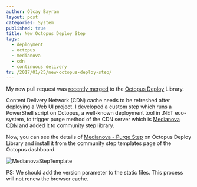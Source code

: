 ```yaml
---
author: Olcay Bayram
layout: post
categories: System
published: true
title: New Octopus Deploy Step
tags:
  - deployment
  - octopus
  - medianova
  - cdn
  - continuous delivery
tr: /2017/01/25/new-octopus-deploy-step/
---
```

My new pull request was [recently merged](https://github.com/OctopusDeploy/Library/pull/448) to the [Octopus Deploy](https://octopus.com/) Library.

Content Delivery Network (CDN) cache needs to be refreshed after deploying a Web UI project. I developed a custom step which runs a PowerShell script on Octopus, a well-known deployment tool in .NET eco-system, to trigger purge method of the CDN server which is [Medianova CDN](https://www.medianova.com/servisler/statik-icerik-hizlandirma/) and added it to community step library.

Now, you can see the details of [Medianova - Purge Step](https://library.octopus.com/step-templates/dce70842-466e-4ae7-acd4-9aa18bfac065) on Octopus Deploy Library and install it from the community step templates page of the Octopus dashboard.

![MedianovaStepTemplate]({{site.baseurl}}/img/MedianovaStepTemplate.PNG)

PS: We should add the version parameter to the static files. This process will not renew the browser cache.

